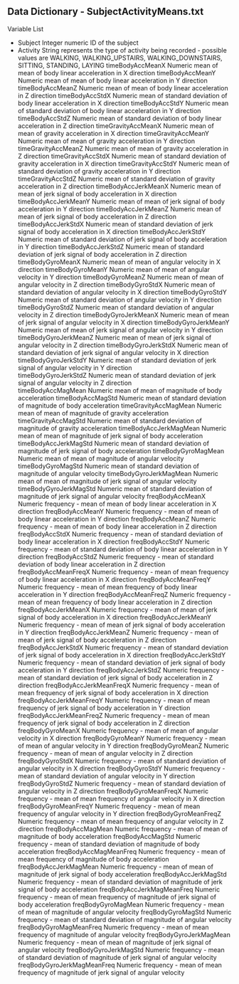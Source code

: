 ## Data Dictionary - SubjectActivityMeans.txt ##

Variable List
* Subject						Integer		numeric ID of the subject
* Activity					String		represents the type of activity being recorded - possible values are WALKING, WALKING_UPSTAIRS, WALKING_DOWNSTAIRS, SITTING, STANDING, LAYING
timeBodyAccMeanX			Numeric		mean of mean of body linear acceleration in X direction
timeBodyAccMeanY			Numeric		mean of mean of body linear acceleration in Y direction
timeBodyAccMeanZ			Numeric		mean of mean of body linear acceleration in Z direction
timeBodyAccStdX				Numeric		mean of standard deviation of body linear acceleration in X direction
timeBodyAccStdY				Numeric		mean of standard deviation of body linear acceleration in Y direction
timeBodyAccStdZ				Numeric		mean of standard deviation of body linear acceleration in Z direction
timeGravityAccMeanX			Numeric		mean of mean of gravity acceleration in X direction
timeGravityAccMeanY			Numeric		mean of mean of gravity acceleration in Y direction	
timeGravityAccMeanZ			Numeric		mean of mean of gravity acceleration in Z direction
timeGravityAccStdX			Numeric		mean of standard deviation of gravity acceleration in X direction
timeGravityAccStdY			Numeric		mean of standard deviation of gravity acceleration in Y direction
timeGravityAccStdZ			Numeric		mean of standard deviation of gravity acceleration in Z direction
timeBodyAccJerkMeanX		Numeric		mean of mean of jerk signal of body acceleration in X direction
timeBodyAccJerkMeanY		Numeric		mean of mean of jerk signal of body acceleration in Y direction
timeBodyAccJerkMeanZ		Numeric		mean of mean of jerk signal of body acceleration in Z direction
timeBodyAccJerkStdX			Numeric		mean of standard deviation of jerk signal of body acceleration in X direction
timeBodyAccJerkStdY			Numeric		mean of standard deviation of jerk signal of body acceleration in Y direction
timeBodyAccJerkStdZ			Numeric		mean of standard deviation of jerk signal of body acceleration in Z direction
timeBodyGyroMeanX			Numeric		mean of mean of angular velocity in X direction
timeBodyGyroMeanY			Numeric		mean of mean of angular velocity in Y direction
timeBodyGyroMeanZ			Numeric		mean of mean of angular velocity in Z direction
timeBodyGyroStdX			Numeric		mean of standard deviation of angular velocity in X direction
timeBodyGyroStdY			Numeric		mean of standard deviation of angular velocity in Y direction
timeBodyGyroStdZ			Numeric		mean of standard deviation of angular velocity in Z direction
timeBodyGyroJerkMeanX		Numeric		mean of mean of jerk signal of angular velocity in X direction
timeBodyGyroJerkMeanY		Numeric		mean of mean of jerk signal of angular velocity in Y direction
timeBodyGyroJerkMeanZ		Numeric		mean of mean of jerk signal of angular velocity in Z direction
timeBodyGyroJerkStdX		Numeric		mean of standard deviation of jerk signal of angular velocity in X direction	
timeBodyGyroJerkStdY		Numeric		mean of standard deviation of jerk signal of angular velocity in Y direction	
timeBodyGyroJerkStdZ		Numeric		mean of standard deviation of jerk signal of angular velocity in Z direction	
timeBodyAccMagMean			Numeric		mean of mean of magnitude of body acceleration
timeBodyAccMagStd			Numeric		mean of standard deviation of magnitude of body acceleration
timeGravityAccMagMean		Numeric		mean of mean of magnitude of gravity acceleration
timeGravityAccMagStd		Numeric		mean of standard deviation of magnitude of gravity acceleration
timeBodyAccJerkMagMean		Numeric		mean of mean of magnitude of jerk signal of body acceleration
timeBodyAccJerkMagStd		Numeric		mean of standard deviation of magnitude of jerk signal of body acceleration
timeBodyGyroMagMean			Numeric		mean of mean of magnitude of angular velocity
timeBodyGyroMagStd			Numeric		mean of standard deviation of magnitude of angular velocity
timeBodyGyroJerkMagMean		Numeric		mean of mean of magnitude of jerk signal of angular velocity
timeBodyGyroJerkMagStd		Numeric		mean of standard deviation of magnitude of jerk signal of angular velocity
freqBodyAccMeanX			Numeric		frequency - mean of mean of body linear acceleration in X direction
freqBodyAccMeanY            Numeric		frequency - mean of mean of body linear acceleration in Y direction
freqBodyAccMeanZ            Numeric		frequency - mean of mean of body linear acceleration in Z direction
freqBodyAccStdX             Numeric		frequency - mean of standard deviation of body linear acceleration in X direction
freqBodyAccStdY             Numeric		frequency - mean of standard deviation of body linear acceleration in Y direction
freqBodyAccStdZ             Numeric		frequency - mean of standard deviation of body linear acceleration in Z direction
freqBodyAccMeanFreqX        Numeric		frequency - mean of mean frequency of body linear acceleration in X direction
freqBodyAccMeanFreqY        Numeric		frequency - mean of mean frequency of body linear acceleration in Y direction
freqBodyAccMeanFreqZ        Numeric		frequency - mean of mean frequency of body linear acceleration in Z direction
freqBodyAccJerkMeanX       	Numeric		frequency - mean of mean of jerk signal of body acceleration in X direction 
freqBodyAccJerkMeanY       	Numeric		frequency - mean of mean of jerk signal of body acceleration in Y direction 
freqBodyAccJerkMeanZ       	Numeric		frequency - mean of mean of jerk signal of body acceleration in Z direction 
freqBodyAccJerkStdX        	Numeric		frequency - mean of standard deviation of jerk signal of body acceleration in X direction 
freqBodyAccJerkStdY        	Numeric		frequency - mean of standard deviation of jerk signal of body acceleration in Y direction 
freqBodyAccJerkStdZ        	Numeric		frequency - mean of standard deviation of jerk signal of body acceleration in Z direction 
freqBodyAccJerkMeanFreqX    Numeric		frequency - mean of mean frequency of jerk signal of body acceleration in X direction 
freqBodyAccJerkMeanFreqY    Numeric		frequency - mean of mean frequency of jerk signal of body acceleration in Y direction 
freqBodyAccJerkMeanFreqZ    Numeric		frequency - mean of mean frequency of jerk signal of body acceleration in Z direction 
freqBodyGyroMeanX           Numeric		frequency - mean of mean of angular velocity in X direction
freqBodyGyroMeanY           Numeric		frequency - mean of mean of angular velocity in Y direction
freqBodyGyroMeanZ           Numeric		frequency - mean of mean of angular velocity in Z direction
freqBodyGyroStdX            Numeric		frequency - mean of standard deviation of angular velocity in X direction
freqBodyGyroStdY            Numeric		frequency - mean of standard deviation of angular velocity in Y direction
freqBodyGyroStdZ            Numeric		frequency - mean of standard deviation of angular velocity in Z direction
freqBodyGyroMeanFreqX       Numeric		frequency - mean of mean frequency of angular velocity in X direction
freqBodyGyroMeanFreqY       Numeric		frequency - mean of mean frequency of angular velocity in Y direction
freqBodyGyroMeanFreqZ       Numeric		frequency - mean of mean frequency of angular velocity in Z direction
freqBodyAccMagMean          Numeric		frequency - mean of mean of magnitude of body acceleration
freqBodyAccMagStd           Numeric		frequency - mean of standard deviation of magnitude of body acceleration
freqBodyAccMagMeanFreq      Numeric		frequency - mean of mean frequency of magnitude of body acceleration
freqBodyAccJerkMagMean      Numeric		frequency - mean of mean of magnitude of jerk signal of body acceleration
freqBodyAccJerkMagStd       Numeric		frequency - mean of standard deviation of magnitude of jerk signal of body acceleration
freqBodyAccJerkMagMeanFreq  Numeric		frequency - mean of mean frequency of magnitude of jerk signal of body acceleration
freqBodyGyroMagMean         Numeric		frequency - mean of mean of magnitude of angular velocity
freqBodyGyroMagStd          Numeric		frequency - mean of standard deviation of magnitude of angular velocity
freqBodyGyroMagMeanFreq     Numeric		frequency - mean of mean frequency of magnitude of angular velocity
freqBodyGyroJerkMagMean     Numeric		frequency - mean of mean of magnitude of jerk signal of angular velocity
freqBodyGyroJerkMagStd      Numeric		frequency - mean of standard deviation of magnitude of jerk signal of angular velocity
freqBodyGyroJerkMagMeanFreq Numeric		frequency - mean of mean frequency of magnitude of jerk signal of angular velocity
